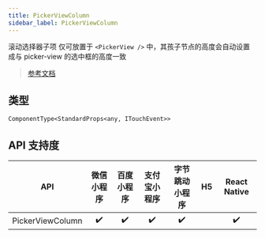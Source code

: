 ```yaml
---
title: PickerViewColumn
sidebar_label: PickerViewColumn
---
```


滚动选择器子项
仅可放置于 `<PickerView />` 中，其孩子节点的高度会自动设置成与 picker-view 的选中框的高度一致

> [参考文档](https://developers.weixin.qq.com/miniprogram/dev/component/picker-view-column.html)

## 类型

```tsx
ComponentType<StandardProps<any, ITouchEvent>>
```

## API 支持度

| API | 微信小程序 | 百度小程序 | 支付宝小程序 | 字节跳动小程序 | H5 | React Native |
| :---: | :---: | :---: | :---: | :---: | :---: | :---: |
| PickerViewColumn | ✔️ | ✔️ | ✔️ | ✔️ |  | ✔️ |
